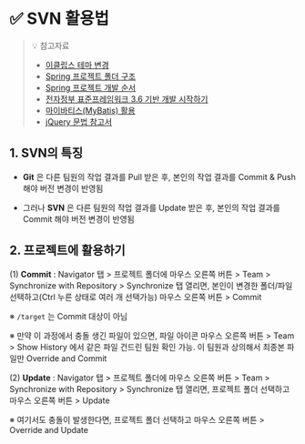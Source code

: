 # ✅ SVN 활용법

> 💡 참고자료
>
> - [이클립스 테마 변경](https://lsjsj92.tistory.com/272)
> - [Spring 프로젝트 폴더 구조](https://codevang.tistory.com/240)
> - [Spring 프로젝트 개발 순서]([https://velog.io/@cyhse7/%EC%8A%A4%ED%94%84%EB%A7%81-%EC%A0%84%EB%B0%98%EC%A0%81%EC%9D%B8-%ED%9D%90%EB%A6%84%EA%B3%BC-%EA%B0%9C%EB%B0%9C-%EC%88%9C%EC%84%9C](https://velog.io/@cyhse7/스프링-전반적인-흐름과-개발-순서)) 
> - [전자정부 표준프레임워크 3.6 기반 개발 시작하기]( https://www.egovframe.go.kr/wiki/doku.php?id=egovframework:dev3.6:gettingstarted)
> - [마이바티스(MyBatis) 활용]( [https://velog.io/@sunblock99/Mybatis-%EB%A7%88%EC%9D%B4%EB%B0%94%ED%8B%B0%EC%8A%A4](https://velog.io/@sunblock99/Mybatis-마이바티스))
> - [jQuery 문법 참고서](http://www.tcpschool.com/jquery/jq_basic_syntax)



## 1. SVN의 특징

- **Git** 은 다른 팀원의 작업 결과를 Pull 받은 후, 본인의 작업 결과를 Commit & Push 해야 버전 변경이 반영됨

- 그러나 **SVN** 은 다른 팀원의 작업 결과를 Update 받은 후, 본인의 작업 결과를 Commit 해야 버전 변경이 반영됨



## 2. 프로젝트에 활용하기

(1) **Commit** : Navigator 탭 > 프로젝트 폴더에 마우스 오른쪽 버튼 > Team > Synchronize with Repository > Synchronize 탭 열리면, 본인이 변경한 폴더/파일 선택하고(Ctrl 누른 상태로 여러 개 선택가능) 마우스 오른쪽 버튼 > Commit

※ `/target` 는 Commit 대상이 아님

※ 만약 이 과정에서 충돌 생긴 파일이 있으면, 파일 아이콘 마우스 오른쪽 버튼 > Team > Show History 에서 같은 파일 건드린 팀원 확인 가능. 이 팀원과 상의해서 최종본 파일만 Override and Commit

(2) **Update** : Navigator 탭 > 프로젝트 폴더에 마우스 오른쪽 버튼 > Team > Synchronize with Repository > Synchronize 탭 열리면, 프로젝트 폴더 선택하고 마우스 오른쪽 버튼 > Update

※ 여기서도 충돌이 발생한다면, 프로젝트 폴더 선택하고 마우스 오른쪽 버튼 > Override and Update